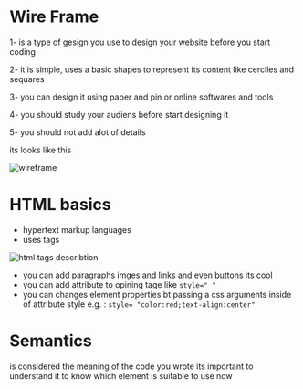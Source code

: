 # Wire Frame 

1- is a type of gesign you use to design your website before you start coding

2- it is simple, uses a basic shapes to represent its content like cerciles and sequares

3- you can design it using paper and pin or online softwares and tools 

4- you should study your audiens before start designing it 

5- you should not add alot of details 

its looks like this 

![wireframe](https://miro.medium.com/max/2000/1*Qsc9RN17i9ChkScKnKMeMg.jpeg)


# HTML basics 
- hypertext markup languages
- uses tags 

![html tags describtion](https://developer.mozilla.org/en-US/docs/Learn/Getting_started_with_the_web/HTML_basics/grumpy-cat-small.png)


- you can add paragraphs imges and links and even buttons its cool 
- you can add attribute to opining tage like `style=" "`
- you can changes element properties bt passing a css arguments inside of attribute style e.g. : `style= "color:red;text-align:center"`

# Semantics
 
 is considered the meaning of the code you wrote
 its important to understand it to know which element is suitable to use now 
